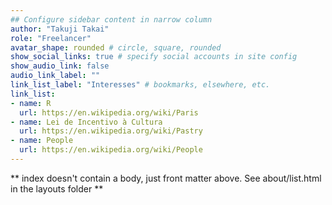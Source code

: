 ```yaml
---
## Configure sidebar content in narrow column
author: "Takuji Takai"
role: "Freelancer"
avatar_shape: rounded # circle, square, rounded
show_social_links: true # specify social accounts in site config
show_audio_link: false
audio_link_label: ""
link_list_label: "Interesses" # bookmarks, elsewhere, etc.
link_list:
- name: R
  url: https://en.wikipedia.org/wiki/Paris
- name: Lei de Incentivo à Cultura
  url: https://en.wikipedia.org/wiki/Pastry
- name: People
  url: https://en.wikipedia.org/wiki/People
--- 
```


** index doesn't contain a body, just front matter above.
See about/list.html in the layouts folder **
